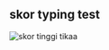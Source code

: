 ## skor typing test

![skor tinggi](https://raw.githubusercontent.com/irgiansaputra/MetodeNumerik/main/Screenshot%20(2).png)
tikaa
